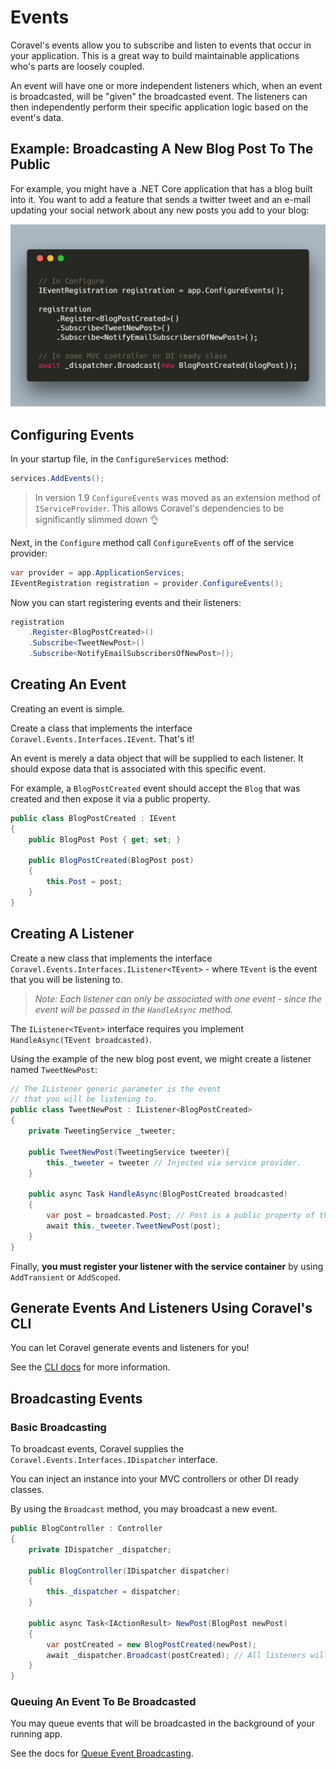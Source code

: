# Events

Coravel's events allow you to subscribe and listen to events that occur in your application. This is a great way to build maintainable applications who's parts are loosely coupled.

An event will have one or more independent listeners which, when an event is broadcasted, will be "given" the broadcasted event. The listeners can then independently perform their specific application logic based on the event's data.

## Example: Broadcasting A New Blog Post To The Public

For example, you might have a .NET Core application that has a blog built into it. You want to add a feature that sends a twitter tweet and an e-mail updating your social network about any new posts you add to your blog:

![Coravel Event](./img/event-blog.png)

## Configuring Events

In your startup file, in the `ConfigureServices` method:

```c#
services.AddEvents();
```

> In version 1.9 `ConfigureEvents` was moved as an extension method of `IServiceProvider`.
> This allows Coravel's dependencies to be significantly slimmed down 👌

Next, in the `Configure` method call `ConfigureEvents` off of the service provider:

```c#
var provider = app.ApplicationServices;
IEventRegistration registration = provider.ConfigureEvents();
```

Now you can start registering events and their listeners:

```c#
registration
	.Register<BlogPostCreated>()
	.Subscribe<TweetNewPost>()
  	.Subscribe<NotifyEmailSubscribersOfNewPost>();
```

## Creating An Event

Creating an event is simple.

Create a class that implements the interface `Coravel.Events.Interfaces.IEvent`. That's it!

An event is merely a data object that will be supplied to each listener. It should expose data that is associated with this specific event.

For example, a `BlogPostCreated` event should accept the `Blog` that was created and then expose it via a public property.

```c#
public class BlogPostCreated : IEvent
{
    public BlogPost Post { get; set; }

    public BlogPostCreated(BlogPost post)
    {
        this.Post = post;
    }
}
```

## Creating A Listener

Create a new class that implements the interface `Coravel.Events.Interfaces.IListener<TEvent>` - where `TEvent` is the event that you will be listening to.

> _Note: Each listener can only be associated with one event - since the event will be passed in the `HandleAsync` method._

The `IListener<TEvent>` interface requires you implement `HandleAsync(TEvent broadcasted)`.

Using the example of the new blog post event, we might create a listener named `TweetNewPost`:

```c#
// The IListener generic parameter is the event
// that you will be listening to.
public class TweetNewPost : IListener<BlogPostCreated>
{
    private TweetingService _tweeter;

    public TweetNewPost(TweetingService tweeter){
        this._tweeter = tweeter // Injected via service provider.
    }

    public async Task HandleAsync(BlogPostCreated broadcasted)
    {
        var post = broadcasted.Post; // Post is a public property of the event.
        await this._tweeter.TweetNewPost(post);
    }
}
```

Finally, **you must register your listener with the service container** by using `AddTransient` or `AddScoped`.

## Generate Events And Listeners Using Coravel's CLI

You can let Coravel generate events and listeners for you!

See the [CLI docs](./Cli.md) for more information.

## Broadcasting Events

### Basic Broadcasting

To broadcast events, Coravel supplies the `Coravel.Events.Interfaces.IDispatcher` interface.

You can inject an instance into your MVC controllers or other DI ready classes.

By using the `Broadcast` method, you may broadcast a new event.

```c#
public BlogController : Controller
{
    private IDispatcher _dispatcher;

    public BlogController(IDispatcher dispatcher)
    {
        this._dispatcher = dispatcher;
    }

    public async Task<IActionResult> NewPost(BlogPost newPost)
    {
        var postCreated = new BlogPostCreated(newPost);
        await _dispatcher.Broadcast(postCreated); // All listeners will fire.
    }
}
```

### Queuing An Event To Be Broadcasted

You may queue events that will be broadcasted in the background of your running app.

See the docs for [Queue Event Broadcasting](Queuing.md#queue-event-broadcasting).
